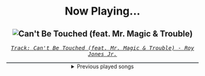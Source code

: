 <div align="center"> 
<h1>Now Playing...</h1>

![Can't Be Touched (feat. Mr. Magic & Trouble)](https://i.scdn.co/image/ab67616d00001e02582f703c73240fe327aa05d6)
--
_<samp><a href="https://open.spotify.com/track/3zmduBNsQ6BPDTZAkXzG5K">Track: Can't Be Touched (feat. Mr. Magic & Trouble) - Roy Jones Jr.</a></samp>_

<div style="border: 1px #4B5054 solid"></div>
<details>
  <summary>
    Previous played songs
  </summary>
  <table>
    <thead>
      <tr>
        <th>
          Artist
        </th>
        <th>
          Song
        </th>
        <th>
          Link
        </th>
      </tr>
    </thead>
    <tbody>
      <tr><td>Roy Jones Jr.</td><td>Can't Be Touched (feat. Mr. Magic & Trouble)</td><td><a href="https://open.spotify.com/track/3zmduBNsQ6BPDTZAkXzG5K">https://open.spotify.com/track/3zmduBNsQ6BPDTZAkXzG5K</a></td></tr><tr><td>Born Of Osiris</td><td>Machine</td><td><a href="https://open.spotify.com/track/4CBgp0F4HzYHn9g1oRYgaH">https://open.spotify.com/track/4CBgp0F4HzYHn9g1oRYgaH</a></td></tr><tr><td>Orbit Culture</td><td>Vultures of North</td><td><a href="https://open.spotify.com/track/7EtQ5CqjSRgItuTYXeEtc9">https://open.spotify.com/track/7EtQ5CqjSRgItuTYXeEtc9</a></td></tr><tr><td>Caliban</td><td>Ascent of the Blessed</td><td><a href="https://open.spotify.com/track/3JMYyEl5CVxJir4o32n31E">https://open.spotify.com/track/3JMYyEl5CVxJir4o32n31E</a></td></tr><tr><td>Ice Nine Kills</td><td>Meat & Greet</td><td><a href="https://open.spotify.com/track/4GxFq0SoA0QOsocHvtHIvL">https://open.spotify.com/track/4GxFq0SoA0QOsocHvtHIvL</a></td></tr><tr><td>Ice Nine Kills</td><td>Meat & Greet</td><td><a href="https://open.spotify.com/track/4GxFq0SoA0QOsocHvtHIvL">https://open.spotify.com/track/4GxFq0SoA0QOsocHvtHIvL</a></td></tr><tr><td>Bad Omens</td><td>Just Pretend</td><td><a href="https://open.spotify.com/track/1H4Y9uW4N0LsxJUz0VnaPJ">https://open.spotify.com/track/1H4Y9uW4N0LsxJUz0VnaPJ</a></td></tr><tr><td>Villain of the Story</td><td>No More Sorrow</td><td><a href="https://open.spotify.com/track/2yInTIIIQQ1sYLJIFefzff">https://open.spotify.com/track/2yInTIIIQQ1sYLJIFefzff</a></td></tr><tr><td>Chaosbay</td><td>ECSTASY</td><td><a href="https://open.spotify.com/track/11SYBkQEejBYKpH0HvzkLE">https://open.spotify.com/track/11SYBkQEejBYKpH0HvzkLE</a></td></tr><tr><td>Thy Art Is Murder</td><td>Blood Throne</td><td><a href="https://open.spotify.com/track/5F5q6UFrE4bdBSf4iPJKS6">https://open.spotify.com/track/5F5q6UFrE4bdBSf4iPJKS6</a></td></tr><tr><td>As I Lay Dying</td><td>Shaped by Fire</td><td><a href="https://open.spotify.com/track/1I7yVk8T0iBMpQXWX71GPs">https://open.spotify.com/track/1I7yVk8T0iBMpQXWX71GPs</a></td></tr><tr><td>Savage Hands</td><td>Love No More</td><td><a href="https://open.spotify.com/track/3qAXH92Chxp4o5yVBcSPc3">https://open.spotify.com/track/3qAXH92Chxp4o5yVBcSPc3</a></td></tr><tr><td>Currents</td><td>Unfamiliar</td><td><a href="https://open.spotify.com/track/2QU5VC9WgWdbktHKBrKKNX">https://open.spotify.com/track/2QU5VC9WgWdbktHKBrKKNX</a></td></tr><tr><td>Spiritbox</td><td>Circle With Me</td><td><a href="https://open.spotify.com/track/6I5zXzSDByTEmYZ7ePVQeB">https://open.spotify.com/track/6I5zXzSDByTEmYZ7ePVQeB</a></td></tr><tr><td>DEATHPHONK</td><td>METAL BRAZILIAN PHONK</td><td><a href="https://open.spotify.com/track/4HN5D24toedkL5wuP7l8s0">https://open.spotify.com/track/4HN5D24toedkL5wuP7l8s0</a></td></tr><tr><td>Dead Icarus</td><td>Sellout</td><td><a href="https://open.spotify.com/track/0GuJ1u4x5IebwNoUeU4eOE">https://open.spotify.com/track/0GuJ1u4x5IebwNoUeU4eOE</a></td></tr><tr><td>Thy Art Is Murder</td><td>Holy War</td><td><a href="https://open.spotify.com/track/74SPa1RfRjNh0jj9BYuPxI">https://open.spotify.com/track/74SPa1RfRjNh0jj9BYuPxI</a></td></tr><tr><td>Bad Omens</td><td>Who are you?</td><td><a href="https://open.spotify.com/track/1Gr0kbo4cgxYmhJa2lZX1a">https://open.spotify.com/track/1Gr0kbo4cgxYmhJa2lZX1a</a></td></tr><tr><td>Bad Omens</td><td>Take Me First</td><td><a href="https://open.spotify.com/track/6ERSCeGFBSwvHCvBjwrmwE">https://open.spotify.com/track/6ERSCeGFBSwvHCvBjwrmwE</a></td></tr><tr><td>Bad Omens</td><td>CONCRETE JUNGLE</td><td><a href="https://open.spotify.com/track/6yCysJaY0lFqHnrHvaR4pF">https://open.spotify.com/track/6yCysJaY0lFqHnrHvaR4pF</a></td></tr>
    </tbody>
  </table>
</details>

</div>
